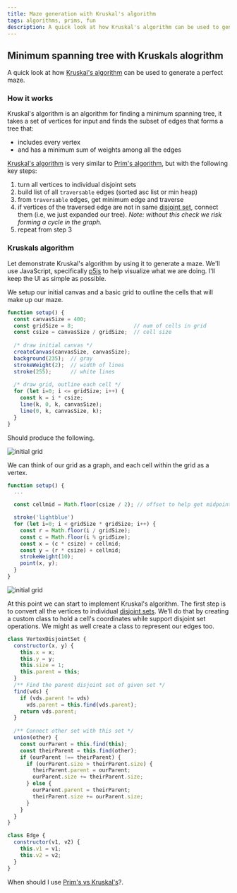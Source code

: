 ```yaml
---
title: Maze generation with Kruskal's algorithm
tags: algorithms, prims, fun
description: A quick look at how Kruskal's algorithm can be used to generate a perfect maze
---
```


## Minimum spanning tree with Kruskals alogrithm
A quick look at how [Kruskal's algorithm](https://en.wikipedia.org/wiki/Kruskal%27s_algorithm) can be used to generate a perfect maze.

<div class="center">
<div id="sketch" class="w-100"></div>
</div>

<script src="/static/js/p5.js"></script>
<script defer src="/static/js/kruskal-maze-generator.js"></script>

### How it works

Kruskal's algorithm is an algorithm for finding a minimum spanning tree, it takes a set of vertices for input and finds the subset of edges that forms a tree that:

  * includes every vertex
  * and has a minimum sum of weights among all the edges

[Kruskal's algorithm](https://en.wikipedia.org/wiki/Kruskal%27s_algorithm) is very similar to [Prim's algorithm](/minimum-spanning-tree/), but with the following key steps:

 1. turn all vertices to individual disjoint sets
 2. build list of all `traversable` edges (sorted asc list or min heap)
 3. from `traversable` edges, get minimum edge and traverse
 4. if vertices of the traversed edge are not in same [disjoint set](https://en.wikipedia.org/wiki/Disjoint-set_data_structure), connect them (i.e, we just expanded our tree). _Note: without this check we risk forming a cycle in the graph._
 5. repeat from step 3

### Kruskals algorithm

Let demonstrate Kruskal's algorithm by using it to generate a maze. We'll use JavaScript, specifically [p5js](https://p5js.org) to help visualize what we are doing. I'll keep the UI as simple as possible.

We setup our initial canvas and a basic grid to outline the cells that will make up our maze.
```javascript
function setup() {
  const canvasSize = 400;
  const gridSize = 8;                   // num of cells in grid
  const csize = canvasSize / gridSize;  // cell size
  
  /* draw initial canvas */
  createCanvas(canvasSize, canvasSize);
  background(235);  // gray
  strokeWeight(2);  // width of lines
  stroke(255);      // white lines
    
  /* draw grid, outline each cell */
  for (let i=0; i <= gridSize; i++) {
    const k = i * csize;
    line(k, 0, k, canvasSize);
    line(0, k, canvasSize, k);
  }
}
```

Should produce the following.

![initial grid](/static/images/kruskal-maze-generator/initial-grid.png)

We can think of our grid as a graph, and each cell within the grid as a vertex. 

```javascript
function setup() {
  ...

  const cellmid = Math.floor(csize / 2); // offset to help get midpoint of cell

  stroke('lightblue')  
  for (let i=0; i < gridSize * gridSize; i++) {
    const r = Math.floor(i / gridSize);
    const c = Math.floor(i % gridSize);
    const x = (c * csize) + cellmid;
    const y = (r * csize) + cellmid;
    strokeWeight(10);
    point(x, y);
  }
}
```

![initial grid](/static/images/kruskal-maze-generator/cells-vertex.png)

At this point we can start to implement Kruskal's algorithm. The first step is to convert all the vertices to individual [disjoint sets](https://en.wikipedia.org/wiki/Disjoint-set_data_structure). We'll do that by creating a custom class to hold a cell's coordinates while support disjoint set operations. We might as well create a class to represent our edges too.

```javascript
class VertexDisjointSet {
  constructor(x, y) {
    this.x = x;
    this.y = y;
    this.size = 1;
    this.parent = this;
  }
  /** Find the parent disjoint set of given set */
  find(vds) {
    if (vds.parent != vds) 
      vds.parent = this.find(vds.parent);
    return vds.parent;
  }
  
  /** Connect other set with this set */ 
  union(other) {
    const ourParent = this.find(this);
    const theirParent = this.find(other);
    if (ourParent !== theirParent) {
      if (ourParent.size > theirParent.size) {
        theirParent.parent = ourParent;
        ourParent.size += theirParent.size;
      } else {
        ourParent.parent = theirParent;
        theirParent.size += ourParent.size;
      }
    }
  }
}

class Edge {
  constructor(v1, v2) {
    this.v1 = v1;
    this.v2 = v2;
  }
}
```

When should I use [Prim's vs Kruskal's](https://stackoverflow.com/questions/1195872/when-should-i-use-kruskal-as-opposed-to-prim-and-vice-versa)?.
